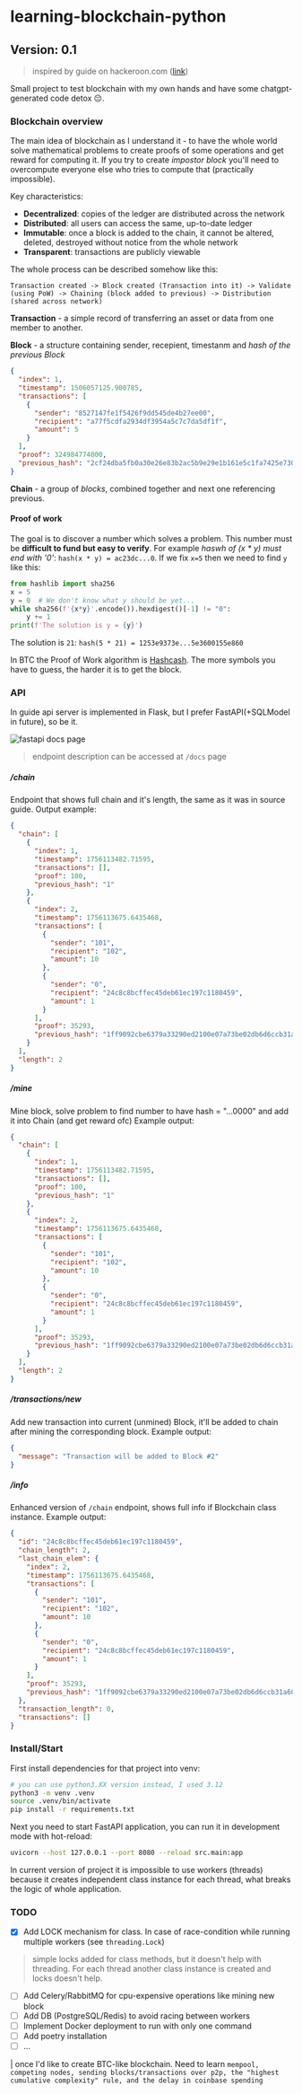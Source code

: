 # learning-blockchain-python
## Version: 0.1

> inspired by guide on hackeroon.com ([link](https://hackernoon.com/learn-blockchains-by-building-one-117428612f46))

Small project to test blockchain with my own hands and have some chatgpt-generated code detox 😔.

### Blockchain overview

The main idea of blockchain as I understand it - to have the whole world solve mathematical problems to create proofs of some operations and get reward for computing it. If you try to create *impostor block* you'll need to overcompute everyone else who tries to compute that (practically impossible).

Key characteristics:
- **Decentralized**: copies of the ledger are distributed across the network
- **Distributed**: all users can access the same, up-to-date ledger
- **Immutable**: once a block is added to the chain, it cannot be altered, deleted, destroyed without notice from the whole network
- **Transparent**: transactions are publicly viewable

The whole process can be described somehow like this:
```
Transaction created -> Block created (Transaction into it) -> Validate (using PoW) -> Chaining (block added to previous) -> Distribution (shared across network)
```

**Transaction** - a simple record of transferring an asset or data from one member to another.

**Block** - a structure containing sender, recepient, timestanm and *hash of the previous Block*
```json
{
  "index": 1,
  "timestamp": 1506057125.900785,
  "transactions": [
    {
      "sender": "8527147fe1f5426f9dd545de4b27ee00",
      "recipient": "a77f5cdfa2934df3954a5c7c7da5df1f",
      "amount": 5
    }
  ],
  "proof": 324984774000,
  "previous_hash": "2cf24dba5fb0a30e26e83b2ac5b9e29e1b161e5c1fa7425e73043362938b9824"
}
```

**Chain** - a group of *blocks*, combined together and next one referencing previous.


#### Proof of work

The goal is to discover a number which solves a problem. This number must be **difficult to fund but easy to verify**. For example *haswh of (x * y) must end with '0'*: `hash(x * y) = ac23dc...0`.
If we fix `x=5` then we need to find `y` like this:
```python
from hashlib import sha256
x = 5
y = 0  # We don't know what y should be yet...
while sha256(f'{x*y}'.encode()).hexdigest()[-1] != "0":
    y += 1
print(f'The solution is y = {y}')
```
The solution is `21`: `hash(5 * 21) = 1253e9373e...5e3600155e860`

In BTC the Proof of Work algorithm is [Hashcash](https://en.wikipedia.org/wiki/Hashcash?ref=hackernoon.com). The more symbols you have to guess, the harder it is to get the block.

### API 

In guide api server is implemented in Flask, but I prefer FastAPI(+SQLModel in future), so be it.

![fastapi docs page](attachments/fastapi_docs.png)
> endpoint description can be accessed at `/docs` page

##### /chain

Endpoint that shows full chain and it's length, the same as it was in source guide.
Output example:
```json
{
  "chain": [
    {
      "index": 1,
      "timestamp": 1756113482.71595,
      "transactions": [],
      "proof": 100,
      "previous_hash": "1"
    },
    {
      "index": 2,
      "timestamp": 1756113675.6435468,
      "transactions": [
        {
          "sender": "101",
          "recipient": "102",
          "amount": 10
        },
        {
          "sender": "0",
          "recipient": "24c8c8bcffec45deb61ec197c1180459",
          "amount": 1
        }
      ],
      "proof": 35293,
      "previous_hash": "1ff9092cbe6379a33290ed2100e07a73be02db6d6ccb31a6007adbec7885151c"
    }
  ],
  "length": 2
}
```

##### /mine

Mine block, solve problem to find number to have hash = "...0000" and add it into Chain (and get reward ofc)
Example output:
```json
{
  "chain": [
    {
      "index": 1,
      "timestamp": 1756113482.71595,
      "transactions": [],
      "proof": 100,
      "previous_hash": "1"
    },
    {
      "index": 2,
      "timestamp": 1756113675.6435468,
      "transactions": [
        {
          "sender": "101",
          "recipient": "102",
          "amount": 10
        },
        {
          "sender": "0",
          "recipient": "24c8c8bcffec45deb61ec197c1180459",
          "amount": 1
        }
      ],
      "proof": 35293,
      "previous_hash": "1ff9092cbe6379a33290ed2100e07a73be02db6d6ccb31a6007adbec7885151c"
    }
  ],
  "length": 2
}
```

##### /transactions/new

Add new transaction into current (unmined) Block, it'll be added to chain after mining the corresponding block.
Example output:
```json
{
  "message": "Transaction will be added to Block #2"
}
```

##### /info

Enhanced version of `/chain` endpoint, shows full info if Blockchain class instance.
Example output:
```json
{
  "id": "24c8c8bcffec45deb61ec197c1180459",
  "chain_length": 2,
  "last_chain_elem": {
    "index": 2,
    "timestamp": 1756113675.6435468,
    "transactions": [
      {
        "sender": "101",
        "recipient": "102",
        "amount": 10
      },
      {
        "sender": "0",
        "recipient": "24c8c8bcffec45deb61ec197c1180459",
        "amount": 1
      }
    ],
    "proof": 35293,
    "previous_hash": "1ff9092cbe6379a33290ed2100e07a73be02db6d6ccb31a6007adbec7885151c"
  },
  "transaction_length": 0,
  "transactions": []
}
```

### Install/Start

First install dependencies for that project into venv:
```bash
# you can use python3.XX version instead, I used 3.12
python3 -m venv .venv
source .venv/bin/activate
pip install -r requirements.txt
```

Next you need to start FastAPI application, you can run it in development mode with hot-reload:
```bash
uvicorn --host 127.0.0.1 --port 8080 --reload src.main:app
```

In current version of project it is impossible to use workers (threads) because it creates independent class instance for each thread, what breaks the logic of whole application.

### TODO

- [X] Add LOCK mechanism for class. In case of race-condition while running multiple workers (see `threading.Lock`)
> simple locks added for class methods, but it doesn't help with threading. For each thread another class instance is created and locks doesn't help.
- [ ] Add Celery/RabbitMQ for cpu-expensive operations like mining new block
- [ ] Add DB (PostgreSQL/Redis) to avoid racing between workers
- [ ] Implement Docker deployment to run with only one command
- [ ] Add poetry installation
- [ ] ...

| once I'd like to create BTC-like blockchain. Need to learn `mempool, competing nodes, sending blocks/transactions over p2p, the "highest cumulative complexity" rule, and the delay in coinbase spending`